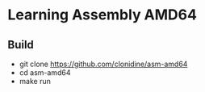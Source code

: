 # Learning Assembly AMD64

## Build
- git clone https://github.com/clonidine/asm-amd64
- cd asm-amd64
- make run